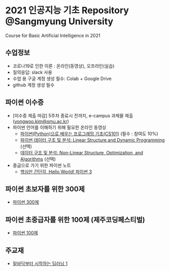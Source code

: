 # 2021 인공지능 기초 Repository @Sangmyung University
Course for Basic Artificial Intelligence in 2021

## 수업정보
- 코로나19로 인한 이론 : 온라인(동영상), 오프라인(실습) 
- 질의응답: slack 사용
- 수업 용 구글 계정 생성 필수: Colab + Google Drive
- github 계정 생성 필수

## 파이썬 이수증 
- [이수증 제출 마감] 5주차 종료시 전까지, e-campus 과제물 제출 (yongwoo.kim@smu.ac.kr)
- 파이썬 언어를 이해하기 위해 필요한 온라인 동영상
  + [파이썬(Python)으로 배우는 프로그래밍 기초(CS101)](https://kaist.edwith.org/cs101) (필수 : 참여도 10%)
  + [파이썬 데이터 구조 및 분석: Linear Structure and Dynamic Programming](https://kaist.edwith.org/datastructure-2019s) (선택)
  + [데이터 구조 및 분석: Non-Linear Structure, Optimization, and Algorithms](https://kaist.edwith.org/datastructure-2019s2) (선택)
- 중급으로 가기 위한 파이썬 노트
  + [핵심만 간단히, Hello World! 파이썬 3](https://wikidocs.net/book/1657)

## 파이썬 초보자를 위한 300제
- [파이썬 300제](https://wikidocs.net/book/922)

## 파이썬 초중급자를 위한 100제 (제주코딩페스티벌)
- [파이썬 100제](https://www.notion.so/Python-100-6ee1860ce29a41bc8eb6b9cfa7d7f06c)

## 주교재
- [밑바닥부터 시작하는 딥러닝 1](https://www.hanbit.co.kr/store/books/look.php?p_code=B8475831198)
